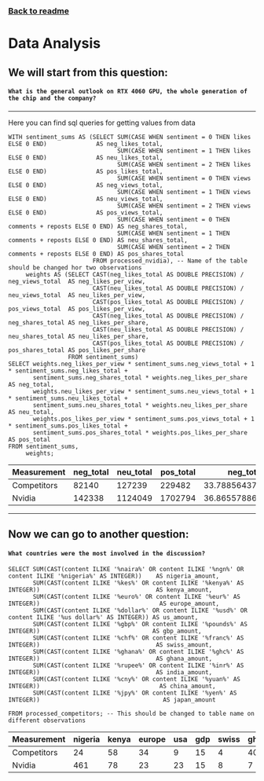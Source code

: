 ### [Back to readme](../README.md)

# Data Analysis

## We will start from this question:

#### `What is the general outlook on RTX 4060 GPU, the whole generation of the chip and the company?`

---

Here you can find sql queries for getting values from data

```postgresql
WITH sentiment_sums AS (SELECT SUM(CASE WHEN sentiment = 0 THEN likes ELSE 0 END)              AS neg_likes_total,
                               SUM(CASE WHEN sentiment = 1 THEN likes ELSE 0 END)              AS neu_likes_total,
                               SUM(CASE WHEN sentiment = 2 THEN likes ELSE 0 END)              AS pos_likes_total,
                               SUM(CASE WHEN sentiment = 0 THEN views ELSE 0 END)              AS neg_views_total,
                               SUM(CASE WHEN sentiment = 1 THEN views ELSE 0 END)              AS neu_views_total,
                               SUM(CASE WHEN sentiment = 2 THEN views ELSE 0 END)              AS pos_views_total,
                               SUM(CASE WHEN sentiment = 0 THEN comments + reposts ELSE 0 END) AS neg_shares_total,
                               SUM(CASE WHEN sentiment = 1 THEN comments + reposts ELSE 0 END) AS neu_shares_total,
                               SUM(CASE WHEN sentiment = 2 THEN comments + reposts ELSE 0 END) AS pos_shares_total
                        FROM processed_nvidia), -- Name of the table should be changed hor two observations
     weights AS (SELECT CAST(neg_likes_total AS DOUBLE PRECISION) / neg_views_total  AS neg_likes_per_view,
                        CAST(neu_likes_total AS DOUBLE PRECISION) / neu_views_total  AS neu_likes_per_view,
                        CAST(pos_likes_total AS DOUBLE PRECISION) / pos_views_total  AS pos_likes_per_view,
                        CAST(neg_likes_total AS DOUBLE PRECISION) / neg_shares_total AS neg_likes_per_share,
                        CAST(neu_likes_total AS DOUBLE PRECISION) / neu_shares_total AS neu_likes_per_share,
                        CAST(pos_likes_total AS DOUBLE PRECISION) / pos_shares_total AS pos_likes_per_share
                 FROM sentiment_sums)
SELECT weights.neg_likes_per_view * sentiment_sums.neg_views_total + 1 * sentiment_sums.neg_likes_total +
       sentiment_sums.neg_shares_total * weights.neg_likes_per_share AS neg_total,
       weights.neu_likes_per_view * sentiment_sums.neu_views_total + 1 * sentiment_sums.neu_likes_total +
       sentiment_sums.neu_shares_total * weights.neu_likes_per_share AS neu_total,
       weights.pos_likes_per_view * sentiment_sums.pos_views_total + 1 * sentiment_sums.pos_likes_total +
       sentiment_sums.pos_shares_total * weights.pos_likes_per_share AS pos_total
FROM sentiment_sums,
     weights;

 ```

| Measurement | neg_total | neu_total | pos_total | neg_total         | neu_total          | pos_total         |
|-------------|-----------|-----------|-----------|-------------------|--------------------|-------------------|
| Competitors | 82140     | 127239    | 229482    | 33.78856437679967 | 52.340189222542165 | 94.39819004524887 |
| Nvidia      | 142338    | 1124049   | 1702794   | 36.86557886557887 | 291.1289821289821  | 441.024087024087  |

---

## Now we can go to another question:

#### `What countries were the most involved in the discussion?`

```postgresql
SELECT SUM(CAST(content ILIKE '%naira%' OR content ILIKE '%ngn%' OR content ILIKE '%nigeria%' AS INTEGER))    AS nigeria_amount,
       SUM(CAST(content ILIKE '%kes%' OR content ILIKE '%kenya%' AS INTEGER))                                 AS kenya_amount,
       SUM(CAST(content ILIKE '%euro%' OR content ILIKE '%eur%' AS INTEGER))                                  AS europe_amount,
       SUM(CAST(content ILIKE '%dollar%' OR content ILIKE '%usd%' OR content ILIKE '%us dollar%' AS INTEGER)) AS us_amount,
       SUM(CAST(content ILIKE '%gbp%' OR content ILIKE '%pounds%' AS INTEGER))                                AS gbp_amount,
       SUM(CAST(content ILIKE '%chf%' OR content ILIKE '%franc%' AS INTEGER))                                 AS swiss_amount,
       SUM(CAST(content ILIKE '%ghana%' OR content ILIKE '%ghc%' AS INTEGER))                                 AS ghana_amount,
       SUM(CAST(content ILIKE '%rupee%' OR content ILIKE '%inr%' AS INTEGER))                                 AS india_amount,
       SUM(CAST(content ILIKE '%cny%' OR content ILIKE '%yuan%' AS INTEGER))                                  AS china_amount,
       SUM(CAST(content ILIKE '%jpy%' OR content ILIKE '%yen%' AS INTEGER))                                   AS japan_amount

FROM processed_competitors; -- This should be changed to table name on different observations
```



| Measurement | nigeria | kenya | europe | usa | gdp | swiss | ghana | india | china | japan |
|-------------|---------|-------|--------|-----|-----|-------|-------|-------|-------|-------|
| Competitors | 24      | 58    | 34     | 9   | 15  | 4     | 40    | 2     | 0     | 0     |
| Nvidia      | 461     | 78    | 23     | 23  | 15  | 8     | 7     | 2     | 2     | 1     |


